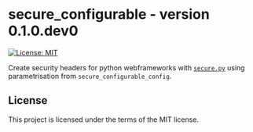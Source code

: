# secure_configurable - version 0.1.0.dev0 #

<!-- [![pypi](https://img.shields.io/pypi/v/application-settings.svg)](https://pypi.python.org/pypi/application-settings) -->
<!-- [![versions](https://img.shields.io/pypi/pyversions/application-settings.svg)](https://github.com/StockwatchDev/application_settings) -->
<!-- [![Build Status](https://github.com/StockwatchDev/application_settings/actions/workflows/merge_checks.yml/badge.svg?branch=develop)](https://github.com/StockwatchDev/application_settings/actions) -->
<!-- [![codecov](https://codecov.io/gh/StockwatchDev/application_settings/branch/develop/graph/badge.svg)](https://app.codecov.io/gh/StockwatchDev/application_settings) -->
<!-- [![Checked with mypy](http://www.mypy-lang.org/static/mypy_badge.svg)](http://mypy-lang.org/) -->
<!-- [![linting: pylint](https://img.shields.io/badge/linting-pylint-yellowgreen)](https://github.com/PyCQA/pylint) -->
<!-- [![Code style: black](https://img.shields.io/badge/code%20style-black-000000.svg)](https://github.com/psf/black) -->
<!-- [![Imports: isort](https://img.shields.io/badge/%20imports-isort-%231674b1?style=flat&labelColor=ef8336)](https://pycqa.github.io/isort/) -->
[![License: MIT](https://img.shields.io/badge/License-MIT-yellow.svg)](https://opensource.org/licenses/MIT)

Create security headers for python webframeworks with [`secure.py`](https://pypi.org/project/secure/) using
parametrisation from `secure_configurable_config`.

[//]: # (Change version in header and link to published quick start)

## License ##

This project is licensed under the terms of the MIT license.
